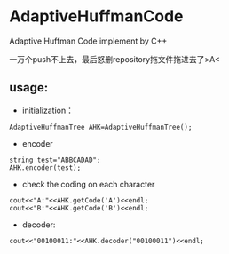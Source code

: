 # AdaptiveHuffmanCode
Adaptive Huffman Code implement by C++

一万个push不上去，最后怒删repository拖文件拖进去了>A<

## usage:
- initialization：
```
AdaptiveHuffmanTree AHK=AdaptiveHuffmanTree();
```
- encoder
```
string test="ABBCADAD";
AHK.encoder(test);
```
- check the coding on each character
```
cout<<"A:"<<AHK.getCode('A')<<endl;
cout<<"B:"<<AHK.getCode('B')<<endl;
```

- decoder:
```
cout<<"00100011:"<<AHK.decoder("00100011")<<endl;
```
